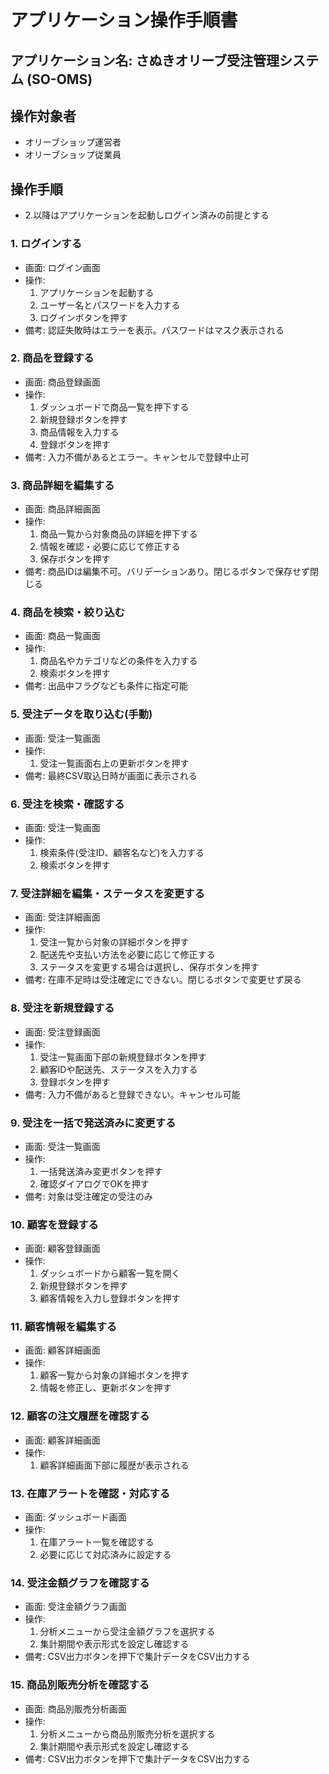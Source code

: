 # アプリケーション操作手順書
## アプリケーション名: さぬきオリーブ受注管理システム (SO-OMS)
## 操作対象者
- オリーブショップ運営者
- オリーブショップ従業員
## 操作手順
- 2.以降はアプリケーションを起動しログイン済みの前提とする

### 1. ログインする
- 画面: ログイン画面
- 操作:
  1. アプリケーションを起動する
  2. ユーザー名とパスワードを入力する
  3. ログインボタンを押す
- 備考: 認証失敗時はエラーを表示。パスワードはマスク表示される

### 2. 商品を登録する
- 画面: 商品登録画面
- 操作:
  1. ダッシュボードで商品一覧を押下する
  2. 新規登録ボタンを押す
  3. 商品情報を入力する
  4. 登録ボタンを押す
- 備考: 入力不備があるとエラー。キャンセルで登録中止可

### 3. 商品詳細を編集する
- 画面: 商品詳細画面
- 操作:
  1. 商品一覧から対象商品の詳細を押下する
  2. 情報を確認・必要に応じて修正する
  3. 保存ボタンを押す
- 備考: 商品IDは編集不可。バリデーションあり。閉じるボタンで保存せず閉じる

### 4. 商品を検索・絞り込む
- 画面: 商品一覧画面
- 操作:
  1. 商品名やカテゴリなどの条件を入力する
  2. 検索ボタンを押す
- 備考: 出品中フラグなども条件に指定可能

### 5. 受注データを取り込む(手動)
- 画面: 受注一覧画面
- 操作:
  1. 受注一覧画面右上の更新ボタンを押す
- 備考: 最終CSV取込日時が画面に表示される

### 6. 受注を検索・確認する
- 画面: 受注一覧画面
- 操作:
  1. 検索条件(受注ID、顧客名など)を入力する
  2. 検索ボタンを押す

### 7. 受注詳細を編集・ステータスを変更する
- 画面: 受注詳細画面
- 操作:
  1. 受注一覧から対象の詳細ボタンを押す
  2. 配送先や支払い方法を必要に応じて修正する
  3. ステータスを変更する場合は選択し、保存ボタンを押す
- 備考: 在庫不足時は受注確定にできない。閉じるボタンで変更せず戻る

### 8. 受注を新規登録する
- 画面: 受注登録画面
- 操作:
  1. 受注一覧画面下部の新規登録ボタンを押す
  2. 顧客IDや配送先、ステータスを入力する
  3. 登録ボタンを押す
- 備考: 入力不備があると登録できない。キャンセル可能

### 9. 受注を一括で発送済みに変更する
- 画面: 受注一覧画面
- 操作:
  1. 一括発送済み変更ボタンを押す
  2. 確認ダイアログでOKを押す
- 備考: 対象は受注確定の受注のみ

### 10. 顧客を登録する
- 画面: 顧客登録画面
- 操作:
  1. ダッシュボードから顧客一覧を開く
  2. 新規登録ボタンを押す
  3. 顧客情報を入力し登録ボタンを押す

### 11. 顧客情報を編集する
- 画面: 顧客詳細画面
- 操作:
  1. 顧客一覧から対象の詳細ボタンを押す
  2. 情報を修正し、更新ボタンを押す

### 12. 顧客の注文履歴を確認する
- 画面: 顧客詳細画面
- 操作:
  1. 顧客詳細画面下部に履歴が表示される

### 13. 在庫アラートを確認・対応する
- 画面: ダッシュボード画面
- 操作:
  1. 在庫アラート一覧を確認する
  2. 必要に応じて対応済みに設定する

### 14. 受注金額グラフを確認する
- 画面: 受注金額グラフ画面
- 操作:
  1. 分析メニューから受注金額グラフを選択する
  2. 集計期間や表示形式を設定し確認する
- 備考: CSV出力ボタンを押下で集計データをCSV出力する
### 15. 商品別販売分析を確認する
- 画面: 商品別販売分析画面
- 操作:
    1. 分析メニューから商品別販売分析を選択する
    2. 集計期間や表示形式を設定し確認する
- 備考: CSV出力ボタンを押下で集計データをCSV出力する